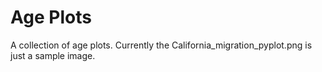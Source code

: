 # Age Plots
A collection of age plots. Currently the California_migration_pyplot.png is just a sample image.
